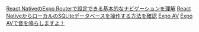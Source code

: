[React NativeのExpo Routerで設定できる基本的なナビゲーションを理解](https://reffect.co.jp/react/expo-router)
[React NativeからローカルのSQLiteデータベースを操作する方法を確認](https://reffect.co.jp/react/react-expo-sqlite)
[Expo AV](https://docs.expo.dev/versions/latest/sdk/av/)
[Expo AVで音を鳴らしますよ！](https://zenn.dev/gemcook/articles/ab959ebe7b5500)
